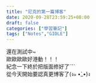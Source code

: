 ```yaml
---
title: "尼克的第一篇博客"
date: 2020-09-28T23:59:25+08:00
draft: false
categories: ["學習筆記"]
tags: ["Notes","GIDLE"]
---
```


還在測試中~  
歐歐歐歐好港動！！！  
紀念一下終於把版面修好了ˊˇˋ  
從今天開始要認真更博客了(ง๑ •̀_•́)ง  